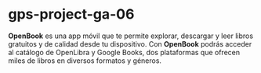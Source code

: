 # gps-project-ga-06
**OpenBook** es una app móvil que te permite explorar, descargar y leer libros gratuitos y de calidad desde tu dispositivo. Con **OpenBook** podrás acceder al catálogo de OpenLibra y Google Books, dos plataformas que ofrecen miles de libros en diversos formatos y géneros.
